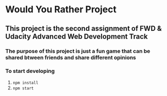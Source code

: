 # Would You Rather Project

## This project is the second assignment of FWD & Udacity Advanced Web Development Track

### The purpose of this project is just a fun game that can be shared btween friends and share different opinions

### To start developing

1. `npm install`
2. `npm start`
